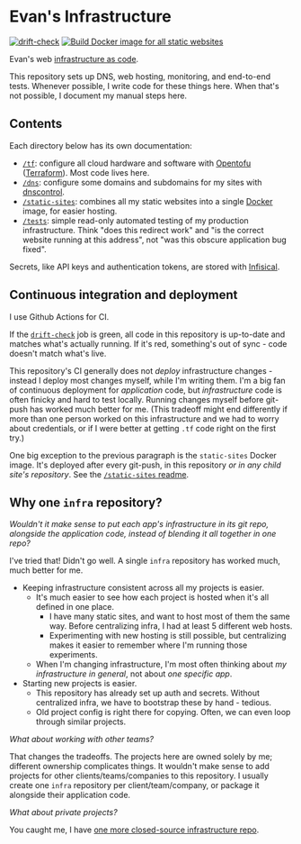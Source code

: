 # Evan's Infrastructure

[![drift-check](https://github.com/erosson/infra/actions/workflows/drift-check.yml/badge.svg)](https://github.com/erosson/infra/actions/workflows/drift-check.yml)
[![Build Docker image for all static websites](https://github.com/erosson/infra/actions/workflows/build-docker-image.yml/badge.svg)](https://github.com/erosson/infra/actions/workflows/build-docker-image.yml)

Evan's web [infrastructure as code](https://aws.amazon.com/what-is/iac/).

This repository sets up DNS, web hosting, monitoring, and end-to-end tests. Whenever possible, I write code for these things here. When that's not possible, I document my manual steps here.

## Contents

Each directory below has its own documentation:

* [`/tf`](/tf): configure all cloud hardware and software with [Opentofu](https://opentofu.org/) ([Terraform](https://www.terraform.io/)). Most code lives here.
* [`/dns`](/dns): configure some domains and subdomains for my sites with [dnscontrol](https://dnscontrol.org/).
* [`/static-sites`](/static-sites): combines all my static websites into a single [Docker](https://www.docker.com/) image, for easier hosting.
* [`/tests`](/tests): simple read-only automated testing of my production infrastructure. Think "does this redirect work" and "is the correct website running at this address", not "was this obscure application bug fixed".

Secrets, like API keys and authentication tokens, are stored with [Infisical](https://infisical.com/).

## Continuous integration and deployment

I use Github Actions for CI.

If the [`drift-check`](https://github.com/erosson/infra/actions/workflows/drift-check.yml) job is green, all code in this repository is up-to-date and matches what's actually running. If it's red, something's out of sync - code doesn't match what's live.

This repository's CI generally does not *deploy* infrastructure changes - instead I deploy most changes myself, while I'm writing them. I'm a big fan of continuous deployment for *application* code, but *infrastructure* code is often finicky and hard to test locally. Running changes myself before git-push has worked much better for me. (This tradeoff might end differently if more than one person worked on this infrastructure and we had to worry about credentials, or if I were better at getting `.tf` code right on the first try.)

One big exception to the previous paragraph is the `static-sites` Docker image. It's deployed after every git-push, in this repository *or in any child site's repository*. See the [`/static-sites` readme](/static-sites).

## Why one `infra` repository?

*Wouldn't it make sense to put each app's infrastructure in its git repo, alongside the application code, instead of blending it all together in one repo?*

I've tried that! Didn't go well. A single `infra` repository has worked much, much better for me.

* Keeping infrastructure consistent across all my projects is easier.
    * It's much easier to see how each project is hosted when it's all defined in one place.
        * I have many static sites, and want to host most of them the same way. Before centralizing infra, I had at least 5 different web hosts.
        * Experimenting with new hosting is still possible, but centralizing makes it easier to remember where I'm running those experiments.
    * When I'm changing infrastructure, I'm most often thinking about *my infrastructure in general*, not about *one specific app*.
* Starting new projects is easier.
    * This repository has already set up auth and secrets. Without centralized infra, we have to bootstrap these by hand - tedious.
    * Old project config is right there for copying. Often, we can even loop through similar projects.

*What about working with other teams?*

That changes the tradeoffs. The projects here are owned solely by me; different ownership complicates things. It wouldn't make sense to add projects for other clients/teams/companies to this repository. I usually create one `infra` repository per client/team/company, or package it alongside their application code.

*What about private projects?*

You caught me, I have [one more closed-source infrastructure repo](https://github.com/erosson/infra-private).